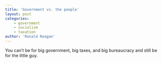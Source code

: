 ```yaml
---
title: 'Government vs. the people'
layout: post
categories:
    - government
    - socialism
    - taxation
author: 'Ronald Reagan'
---
```


You can’t be for big government, big taxes, and big bureaucracy and still be for the little guy.
